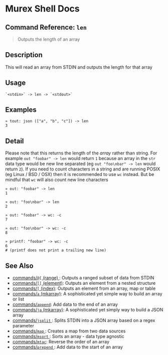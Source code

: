 # Murex Shell Docs

## Command Reference: `len`

> Outputs the length of an array

## Description

This will read an array from STDIN and outputs the length for that array

## Usage

    `<stdin>` -> len -> `<stdout>`

## Examples

    » tout: json (["a", "b", "c"]) -> len
    3

## Detail

Please note that this returns the length of the _array_ rather than string.
For example `out "foobar" -> len` would return `1` because an array in the
`str` data type would be new line separated (eg `out "foo\nbar" -> len`
would return `2`). If you need to count characters in a string and are
running POSIX (eg Linux / BSD / OSX) then it is recommended to use `wc`
instead. But be mindful that `wc` will also count new line characters

    » out: "foobar" -> len
    1

    » out: "foo\nbar" -> len
    2

    » out: "foobar" -> wc: -c
    7

    » out: "foo\nbar" -> wc: -c
    8

    » printf: "foobar" -> wc: -c
    6
    # (printf does not print a trailing new line)

## See Also

- [commands/`@[` (range) ](./range.md):
  Outputs a ranged subset of data from STDIN
- [commands/`[[` (element)](./element.md):
  Outputs an element from a nested structure
- [commands/`[` (index)](./index2.md):
  Outputs an element from an array, map or table
- [commands/`a` (mkarray)](./a.md):
  A sophisticated yet simple way to build an array or list
- [commands/`append`](./append.md):
  Add data to the end of an array
- [commands/`ja` (mkarray)](./ja.md):
  A sophisticated yet simply way to build a JSON array
- [commands/`jsplit` ](./jsplit.md):
  Splits STDIN into a JSON array based on a regex parameter
- [commands/`map` ](./map.md):
  Creates a map from two data sources
- [commands/`msort` ](./msort.md):
  Sorts an array - data type agnostic
- [commands/`mtac`](./mtac.md):
  Reverse the order of an array
- [commands/`prepend` ](./prepend.md):
  Add data to the start of an array
